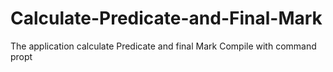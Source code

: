 # Calculate-Predicate-and-Final-Mark
The application calculate Predicate and final Mark
Compile with command propt
